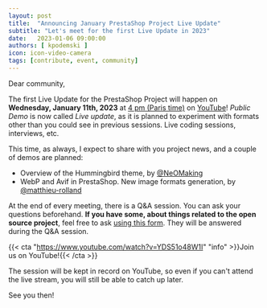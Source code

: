 ```yaml
---
layout: post
title:  "Announcing January PrestaShop Project Live Update"
subtitle: "Let's meet for the first Live Update in 2023"
date:   2023-01-06 09:00:00
authors: [ kpodemski ]
icon: icon-video-camera
tags: [contribute, event, community]
---
```


Dear community,

The first Live Update for the PrestaShop Project will happen on **Wednesday, January 11th, 2023** at [4 pm (Paris time)](https://time.is/1600_11_Jan_2023_in_Paris) on [YouTube](https://www.youtube.com/watch?v=YDS51o48W1I)!
_Public Demo_ is now called _Live update_, as it is planned to experiment with formats other than you could see in previous sessions. Live coding sessions, interviews, etc.

This time, as always, I expect to share with you project news, and a couple of demos are planned:
- Overview of the Hummingbird theme, by [@NeOMaking](https://github.com/NeOMaking)
- WebP and Avif in PrestaShop. New image formats generation, by [@matthieu-rolland](https://github.com/matthieu-rolland)

At the end of every meeting, there is a Q&A session. You can ask your questions beforehand.
**If you have some, about things related to the open source project**, feel free to ask [using this form](https://forms.gle/FWazuZnXBtFPauFZ7). They will be answered during the Q&A session.

{{< cta "https://www.youtube.com/watch?v=YDS51o48W1I" "info" >}}Join us on YouTube!{{< /cta >}}

The session will be kept in record on YouTube, so even if you can't attend the live stream, you will still be able to catch up later.

See you then!
